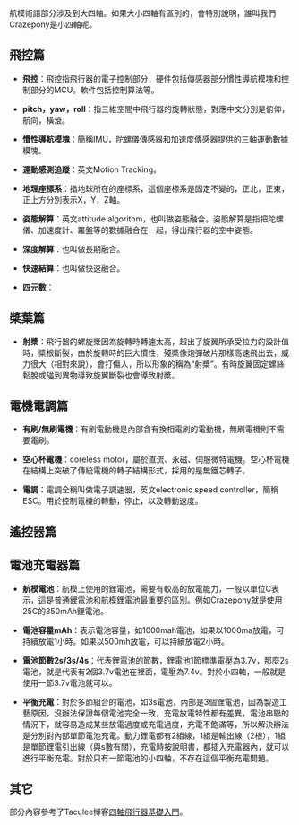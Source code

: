 
航模術語部分涉及到大四軸。如果大小四軸有區別的，會特別說明，誰叫我們Crazepony是小四軸呢。

## 飛控篇

* **飛控**：飛控指飛行器的電子控制部分，硬件包括傳感器部分慣性導航模塊和控制部分的MCU。軟件包括控制算法等。

* **pitch，yaw，roll**：指三維空間中飛行器的旋轉狀態，對應中文分別是俯仰，航向，橫滾。

* **慣性導航模塊**：簡稱IMU，陀螺儀傳感器和加速度傳感器提供的三軸運動數據模塊。

* **運動感測追蹤**：英文Motion Tracking。

* **地理座標系**：指地球所在的座標系，這個座標系是固定不變的，正北，正東，正上方分別表示X，Y，Z軸。

* **姿態解算**：英文attitude algorithm，也叫做姿態融合。姿態解算是指把陀螺儀、加速度計、羅盤等的數據融合在一起，得出飛行器的空中姿態。

* **深度解算**：也叫做長期融合。

* **快速結算**：也叫做快速融合。

* **四元數**：

## 槳葉篇
* **射槳**：飛行器的螺旋槳因為旋轉時轉速太高，超出了旋翼所承受拉力的設計值時，槳根斷裂，由於旋轉時的巨大慣性，殘槳像炮彈破片那樣高速飛出去，威力很大（相對來說），會打傷人，所以形象的稱為“射槳”。有時旋翼固定螺絲鬆脫或碰到異物導致旋翼斷裂也會導致射槳。


## 電機電調篇
* **有刷/無刷電機**：有刷電動機是內部含有換相電刷的電動機，無刷電機則不需要電刷。

* **空心杯電機**：coreless motor，屬於直流、永磁、伺服微特電機。空心杯電機在結構上突破了傳統電機的轉子結構形式，採用的是無鐵芯轉子。

* **電調**：電調全稱叫做電子調速器，英文electronic speed controller，簡稱ESC。用於控制電機的轉動，停止，以及轉動速度。

## 遙控器篇

## 電池充電器篇
* **航模電池**：航模上使用的鋰電池，需要有較高的放電能力，一般以單位C表示，這是普通鋰電池和航模鋰電池最重要的區別。例如Crazepony就是使用25C的350mAh鋰電池。

* **電池容量mAh**：表示電池容量，如1000mah電池，如果以1000ma放電，可持續放電1小時。如果以500mh放電，可以持續放電2小時。

* **電池節數2s/3s/4s**：代表鋰電池的節數，鋰電池1節標準電壓為3.7v，那麼2s電池，就是代表有2個3.7v電池在裡面，電壓為7.4v。對於小四軸，一般就是使用一節3.7v電池就可以。

* **平衡充電**：對於多節組合的電池，如3s電池，內部是3個鋰電池，因為製造工藝原因，沒辦法保證每個電池完全一致，充電放電特性都有差異，電池串聯的情況下，就容易造成某些放電過度或充電過度，充電不飽滿等，所以解決辦法是分別對內部單節電池充電。動力鋰電都有2組線，1組是輸出線（2根），1組是單節鋰電引出線（與s數有關），充電時按說明書，都插入充電器內，就可以進行平衡充電。對於只有一節電池的小四軸，不存在這個平衡充電問題。

## 其它

部分內容參考了Taculee博客[四軸飛行器基礎入門](http://www.taculee.com/archives/1006)。
